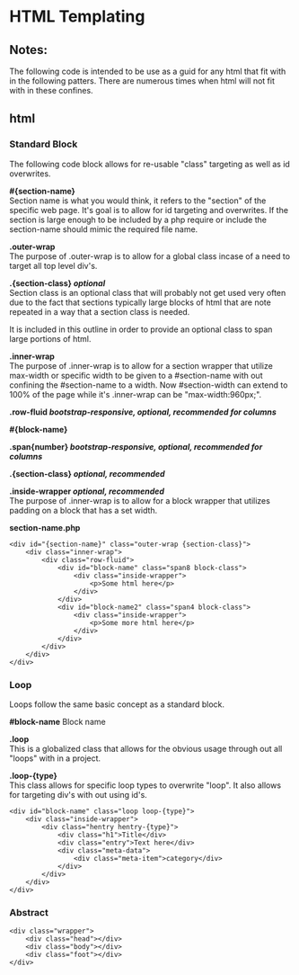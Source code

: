 HTML Templating
====================

Notes:
--------------------
The following code is intended to be use as a guid for any html that fit with in the following patters. There are numerous times when html will not fit with in these confines.

html
--------------------

### Standard Block
The following code block allows for re-usable "class" targeting as well as id overwrites. 

**#{section-name}**  
Section name is what you would think, it refers to the "section" of the specific web page. It's goal is to allow for id targeting and overwrites. If the section is large enough to be included by a php require or include the section-name should mimic the required file name.

**.outer-wrap**  
The purpose of .outer-wrap is to allow for a global class incase of a need to target all top level div's.

**.{section-class} _optional_**  
Section class is an optional class that will probably not get used very often due to the fact that sections typically large blocks of html that are note repeated in a way that a section class is needed.

It is included in this outline in order to provide an optional class to span large portions of html.

**.inner-wrap**  
The purpose of .inner-wrap is to allow for a section wrapper that utilize max-width or specific width to be given to a #section-name with out confining the #section-name to a width. Now #section-width can extend to 100% of the page while it's .inner-wrap can be "max-width:960px;".

**.row-fluid _bootstrap-responsive, optional, recommended for columns_**

**#{block-name}**

**.span{number} _bootstrap-responsive, optional, recommended for columns_**

**.{section-class} _optional, recommended_**

**.inside-wrapper _optional, recommended_**  
The purpose of .inner-wrap is to allow for a block wrapper that utilizes padding on a block that has a set width.

**section-name.php**
```
<div id="{section-name}" class="outer-wrap {section-class}">
	<div class="inner-wrap">
		<div class="row-fluid">
			<div id="block-name" class="span8 block-class">
				<div class="inside-wrapper">
					<p>Some html here</p>
				</div>
			</div>
			<div id="block-name2" class="span4 block-class">
				<div class="inside-wrapper">
					<p>Some more html here</p>
				</div>
			</div>
		</div>
	</div>
</div>
```

### Loop
Loops follow the same basic concept as a standard block.

**#block-name**
Block name

**.loop**  
This is a globalized class that allows for the obvious usage through out all "loops" with in a project.

**.loop-{type}**  
This class allows for specific loop types to overwrite "loop". It also allows for targeting div's with out using id's.

```
<div id="block-name" class="loop loop-{type}">
	<div class="inside-wrapper">
		<div class="hentry hentry-{type}">
			<div class="h1">Title</div>
			<div class="entry">Text here</div>
			<div class="meta-data">
				<div class="meta-item">category</div>
			</div>
		</div>
	</div>
</div>
```

### Abstract
```
<div class="wrapper">
	<div class="head"></div>
	<div class="body"></div>
	<div class="foot"></div>
</div>
```